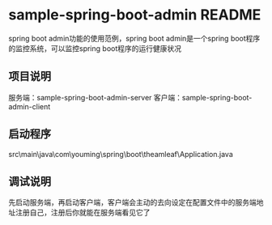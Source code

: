 # sample-spring-boot-admin README
spring boot admin功能的使用范例，spring boot admin是一个spring boot程序的监控系统，可以监控spring boot程序的运行健康状况

## 项目说明
服务端：sample-spring-boot-admin-server
客户端：sample-spring-boot-admin-client

## 启动程序
src\main\java\com\youming\spring\boot\theamleaf\Application.java

## 调试说明
先启动服务端，再启动客户端，客户端会主动的去向设定在配置文件中的服务端地址注册自己，注册后你就能在服务端看见它了


